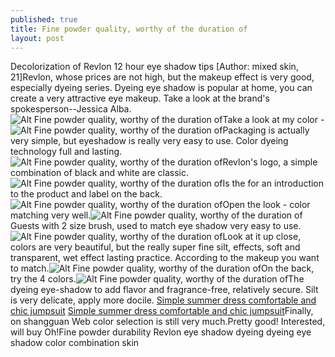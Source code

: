 ```yaml
---
published: true
title: Fine powder quality, worthy of the duration of
layout: post
---
```

Decolorization of Revlon 12 hour eye shadow tips [Author: mixed skin, 21]Revlon, whose prices are not high, but the makeup effect is very good, especially dyeing series. Dyeing eye shadow is popular at home, you can create a very attractive eye makeup. Take a look at the brand\'s spokesperson--Jessica Alba.![Alt Fine powder quality, worthy of the duration of](https://c2.staticflickr.com/2/1581/25381077856_1fee04d0ba.jpg)Take a look at my color -![Alt Fine powder quality, worthy of the duration of](https://c2.staticflickr.com/2/1506/24776659154_865a5bd349.jpg)Packaging is actually very simple, but eyeshadow is really very easy to use. Color dyeing technology full and lasting.![Alt Fine powder quality, worthy of the duration of](https://c2.staticflickr.com/2/1649/25111640570_5267d6999a.jpg)Revlon\'s logo, a simple combination of black and white are classic.![Alt Fine powder quality, worthy of the duration of](https://c2.staticflickr.com/2/1473/25314285601_8b79337983.jpg)Is the for an introduction to the product and label on the back.![Alt Fine powder quality, worthy of the duration of](https://c2.staticflickr.com/2/1564/25288988572_3b01273474.jpg)Open the look - color matching very well.![Alt Fine powder quality, worthy of the duration of](https://c2.staticflickr.com/2/1697/24776711194_a302b11756.jpg)Guests with 2 size brush, used to match eye shadow very easy to use.![Alt Fine powder quality, worthy of the duration of](https://c2.staticflickr.com/2/1479/24780609683_c1fb3f30b8.jpg)Look at it up close, colors are very beautiful, but the really super fine silt, effects, soft and transparent, wet effect lasting practice. According to the makeup you want to match.![Alt Fine powder quality, worthy of the duration of](https://c2.staticflickr.com/2/1503/25111702590_65ae4f8f40.jpg)On the back, try the 4 colors.![Alt Fine powder quality, worthy of the duration of](https://c2.staticflickr.com/2/1686/25289036882_a940a8ba63.jpg)The dyeing eye-shadow to add flavor and fragrance-free, relatively secure. Silt is very delicate, apply more docile. [Simple summer dress comfortable and chic jumpsuit](http://moshino.webnode.com/news/simple-summer-dress-comfortable-and-chic-jumpsuit-modelling-subtraction-for-you/) [Simple summer dress comfortable and chic jumpsuit](http://moshino.webnode.com/news/simple-summer-dress-comfortable-and-chic-jumpsuit-modelling-subtraction-for-you/)Finally, on shangguan Web color selection is still very much.Pretty good! Interested, will buy Oh!Fine powder durability Revlon eye shadow dyeing dyeing eye shadow color combination skin